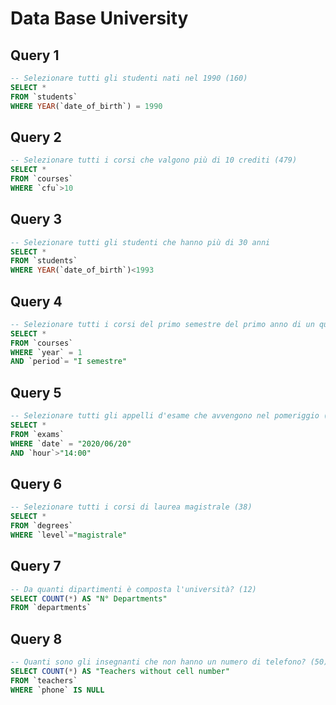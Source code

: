 # Data Base University

## Query 1

```sql
-- Selezionare tutti gli studenti nati nel 1990 (160)
SELECT *
FROM `students`
WHERE YEAR(`date_of_birth`) = 1990
```

## Query 2

```sql
-- Selezionare tutti i corsi che valgono più di 10 crediti (479)
SELECT *
FROM `courses`
WHERE `cfu`>10
```

## Query 3

```sql
-- Selezionare tutti gli studenti che hanno più di 30 anni
SELECT *
FROM `students`
WHERE YEAR(`date_of_birth`)<1993
```

## Query 4

```sql
-- Selezionare tutti i corsi del primo semestre del primo anno di un qualsiasi corso di laurea (286)
SELECT *
FROM `courses`
WHERE `year` = 1
AND `period`= "I semestre"
```

## Query 5

```sql
-- Selezionare tutti gli appelli d'esame che avvengono nel pomeriggio (dopo le 14) del 20/06/2020 (21)
SELECT *
FROM `exams`
WHERE `date` = "2020/06/20"
AND `hour`>"14:00"
```

## Query 6

```sql
-- Selezionare tutti i corsi di laurea magistrale (38)
SELECT *
FROM `degrees`
WHERE `level`="magistrale"
```

## Query 7

```sql
-- Da quanti dipartimenti è composta l'università? (12)
SELECT COUNT(*) AS "N° Departments"
FROM `departments`
```

## Query 8

```sql
-- Quanti sono gli insegnanti che non hanno un numero di telefono? (50)
SELECT COUNT(*) AS "Teachers without cell number"
FROM `teachers`
WHERE `phone` IS NULL
```

